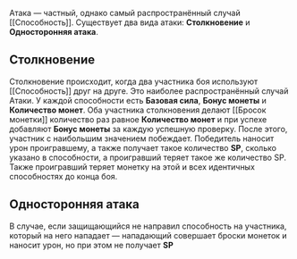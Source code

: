 Атака — частный, однако самый распространённый случай [[Способность]]. Существует два вида атаки: **Столкновение** и **Односторонняя атака**.

## Столкновение
Столкновение происходит, когда два участника боя используют [[Способность]] друг на друге. Это наиболее распространённый случай Атаки. У каждой способности есть **Базовая сила**, **Бонус монеты** и **Количество монет**. Оба участника столкновения делают [[Бросок монетки]] количество раз равное **Количество монет** и при успехе добавляют **Бонус монеты** за каждую успешную проверку. После этого, участник с наибольшим значением побеждает. Победитель наносит урон проигравшему, а также получает такое количество **SP**, сколько указано в способности, а проигравший теряет такое же количество SP. Также проигравший теряет монетку на этой и всех идентичных способностях до конца боя.
## Односторонняя атака
В случае, если защищающийся не направил способность на участника, который на него нападает — нападающий совершает броски монеток и наносит урон, но при этом не получает **SP**